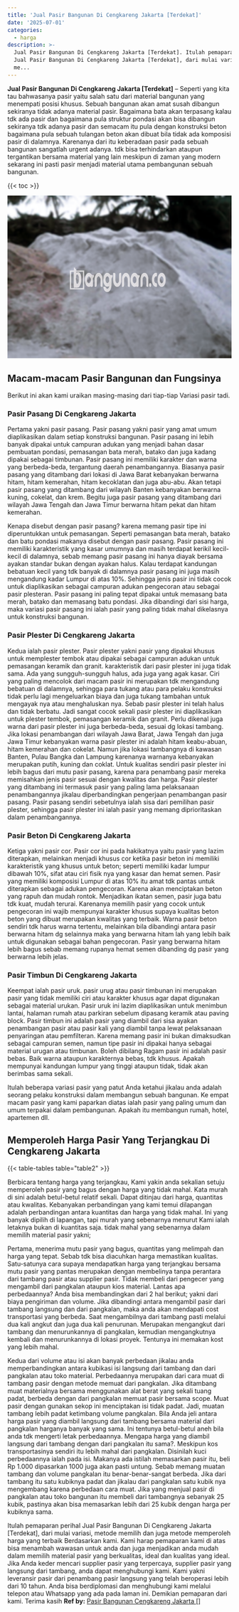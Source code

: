 ```yaml
---
title: 'Jual Pasir Bangunan Di Cengkareng Jakarta [Terdekat]'
date: '2025-07-01'
categories:
  - harga
description: >-
  Jual Pasir Bangunan Di Cengkareng Jakarta [Terdekat]. Itulah pemaparan perihal
  Jual Pasir Bangunan Di Cengkareng Jakarta [Terdekat], dari mulai variasi,
  me...
---
```


**Jual Pasir Bangunan Di Cengkareng Jakarta \[Terdekat\]** – Seperti yang kita tau bahwasanya pasir yaitu salah satu dari material bangunan yang menempati posisi khusus. Sebuah bangunan akan amat susah dibangun sekiranya tidak adanya material pasir. Bagaimana bata akan terpasang kalau tdk ada pasir dan bagaimana pula struktur pondasi akan bisa dibangun sekiranya tdk adanya pasir dan semacam itu pula dengan konstruksi beton bagaimana pula sebuah tulangan beton akan dibuat bila tidak ada komposisi pasir di dalamnya. Karenanya dari itu keberadaan pasir pada sebuah bangunan sangatlah urgent adanya. tdk bisa terhindarkan ataupun tergantikan bersama material yang lain meskipun di zaman yang modern sekarang ini pasti pasir menjadi material utama pembangunan sebuah bangunan.

{{< toc >}}

![Jual Pasir Bangunan Di Cengkareng Jakarta [Terdekat]](/images/jual-pasir-bangunan-75.png)

## Macam-macam Pasir Bangunan dan Fungsinya

Berikut ini akan kami uraikan masing-masing dari tiap-tiap Variasi pasir tadi.

### Pasir Pasang Di Cengkareng Jakarta

Pertama yakni pasir pasang. Pasir pasang yakni pasir yang amat umum diaplikasikan dalam setiap konstruksi bangunan. Pasir pasang ini lebih banyak dipakai untuk campuran adukan yang menjadi bahan dasar pembuatan pondasi, pemasangan bata merah, batako dan juga kadang dipakai sebagai timbunan. Pasir pasang ini memiliki karakter dan warna yang berbeda-beda, tergantung daerah penambangannya. Biasanya pasir pasang yang ditambang dari lokasi di Jawa Barat kebanyakan berwarna hitam, hitam kemerahan, hitam kecoklatan dan juga abu-abu. Akan tetapi pasir pasang yang ditambang dari wilayah Banten kebanyakan berwarna kuning, cokelat, dan krem. Begitu juga pasir pasang yang ditambang dari wilayah Jawa Tengah dan Jawa Timur berwarna hitam pekat dan hitam kemerahan.

Kenapa disebut dengan pasir pasang? karena memang pasir tipe ini diperuntukkan untuk pemasangan. Seperti pemasangan bata merah, batako dan batu pondasi makanya disebut dengan pasir pasang. Pasir pasang ini memiliki karakteristik yang kasar umumnya dan masih terdapat kerikil kecil-kecil di dalamnya, sebab memang pasir pasang ini hanya diayak bersama ayakan standar bukan dengan ayakan halus. Kalau terdapat kandungan bebatuan kecil yang tdk banyak di dalamnya pasir pasang ini juga masih mengandung kadar Lumpur di atas 10%. Sehingga jenis pasir ini tidak cocok untuk diaplikasikan sebagai campuran adukan pengecoran atau sebagai pasir plesteran. Pasir pasang ini paling tepat dipakai untuk memasang bata merah, batako dan memasang batu pondasi. Jika dibandingi dari sisi harga, maka variasi pasir pasang ini ialah pasir yang paling tidak mahal dikelasnya untuk konstruksi bangunan.

### Pasir Plester Di Cengkareng Jakarta

Kedua ialah pasir plester. Pasir plester yakni pasir yang dipakai khusus untuk memplester tembok atau dipakai sebagai campuran adukan untuk pemasangan keramik dan granit. karakteristik dari pasir plester ini juga tidak sama. Ada yang sungguh-sungguh halus, ada juga yang agak kasar. Ciri yang paling mencolok dari macam pasir ini merupakan tdk mengandung bebatuan di dalamnya, sehingga para tukang atau para pelaku konstruksi tidak perlu lagi mengeluarkan biaya dan juga tukang tambahan untuk mengayak nya atau menghaluskan nya. Sebab pasir plester ini telah halus dan tidak berbatu. Jadi sangat cocok sekali pasir plester ini diaplikasikan untuk plester tembok, pemasangan keramik dan granit. Perlu dikenal juga warna dari pasir plester ini juga berbeda-beda, sesuai dg lokasi tambang. Jika lokasi penambangan dari wilayah Jawa Barat, Jawa Tengah dan juga Jawa Timur kebanyakan warna pasir plester ini adalah hitam keabu-abuan, hitam kemerahan dan cokelat. Namun jika lokasi tambangnya di kawasan Banten, Pulau Bangka dan Lampung karenanya warnanya kebanyakan merupakan putih, kuning dan coklat. Untuk kualitas sendiri pasir plester ini lebih bagus dari mutu pasir pasang, karena para penambang pasir mereka memisahkan jenis pasir sesuai dengan kwalitas dan harga. Pasir plester yang ditambang ini termasuk pasir yang paling lama pelaksanaan penambangannya jikalau diperbandingkan pengerjaan penambangan pasir pasang. Pasir pasang sendiri sebetulnya ialah sisa dari pemilihan pasir plester, sehingga pasir plester ini ialah pasir yang memang diprioritaskan dalam penambangannya.

### Pasir Beton Di Cengkareng Jakarta

Ketiga yakni pasir cor. Pasir cor ini pada hakikatnya yaitu pasir yang lazim diterapkan, melainkan menjadi khusus cor ketika pasir beton ini memiliki karakteristik yang khusus untuk beton; seperti memiliki kadar lumpur dibawah 10%, sifat atau ciri fisik nya yang kasar dan hemat semen. Pasir yang memiliki komposisi Lumpur di atas 10% itu amat tdk pantas untuk diterapkan sebagai adukan pengecoran. Karena akan menciptakan beton yang rapuh dan mudah rontok. Menjadikan ikatan semen, pasir juga batu tdk kuat, mudah terurai. Karenanya memilih pasir yang cocok untuk pengecoran ini wajib mempunyai karakter khusus supaya kualitas beton beton yang dibuat merupakan kwalitas yang terbaik. Warna pasir beton sendiri tdk harus warna tertentu, melainkan bila dibandingi antara pasir berwarna hitam dg selainnya maka yang berwarna hitam lah yang lebih baik untuk digunakan sebagai bahan pengecoran. Pasir yang berwarna hitam lebih bagus sebab memang rupanya hemat semen dibanding dg pasir yang berwarna lebih jelas.

### Pasir Timbun Di Cengkareng Jakarta

Keempat ialah pasir uruk. pasir urug atau pasir timbunan ini merupakan pasir yang tidak memiliki ciri atau karakter khusus agar dapat digunakan sebagai material urukan. Pasir uruk ini lazim diaplikasikan untuk menimbun lantai, halaman rumah atau parkiran sebelum dipasang keramik atau paving block. Pasir timbun ini adalah pasir yang diambil dari sisa ayakan penambangan pasir atau pasir kali yang diambil tanpa lewat pelaksanaan penyaringan atau pemfilteran. Karena memang pasir ini bukan dimaksudkan sebagai campuran semen, namun tipe pasir ini dipakai hanya sebagai material urugan atau timbunan. Boleh dibilang Ragam pasir ini adalah pasir bebas. Baik warna ataupun karakternya bebas, tdk khusus. Apakah mempunyai kandungan lumpur yang tinggi ataupun tidak, tidak akan berimbas sama sekali.

Itulah beberapa variasi pasir yang patut Anda ketahui jikalau anda adalah seorang pelaku konstruksi dalam membangun sebuah bangunan. Ke empat macam pasir yang kami paparkan diatas ialah pasir yang paling umum dan umum terpakai dalam pembangunan. Apakah itu membangun rumah, hotel, apartemen dll.

## Memperoleh Harga Pasir Yang Terjangkau Di Cengkareng Jakarta

{{< table-tables table="table2" >}}

Berbicara tentang harga yang terjangkau, Kami yakin anda sekalian setuju memperoleh pasir yang bagus dengan harga yang tidak mahal. Kata murah di sini adalah betul-betul relatif sekali. Dapat ditinjau dari harga, quantitas atau kwalitas. Kebanyakan perbandingan yang kami temui dilapangan adalah perbandingan antara kuantitas dan harga yang tidak mahal. Ini yang banyak dipilih di lapangan, tapi murah yang sebenarnya menurut Kami ialah letaknya bukan di kuantitas saja. tidak mahal yang sebenarnya dalam memilih material pasir yakni;

Pertama, menerima mutu pasir yang bagus, quantitas yang melimpah dan harga yang tepat. Sebab tdk bisa diacuhkan harga memastikan kualitas. Satu-satunya cara supaya mendapatkan harga yang terjangkau bersama mutu pasir yang pantas merupakan dengan membelinya tanpa perantara dari tambang pasir atau supplier pasir. Tidak membeli dari pengecer yang mengambil dari pangkalan ataupun kios material. Lantas apa perbedaannya? Anda bisa membandingkan dari 2 hal berikut; yakni dari biaya pengiriman dan volume. Jika dibandingi antara mengambil pasir dari tambang langsung dan dari pangkalan, maka anda akan mendapati cost transportasi yang berbeda. Saat mengambilnya dari tambang pasti melalui dua kali angkut dan juga dua kali penurunan. Merupakan mengangkut dari tambang dan menurunkannya di pangkalan, kemudian mengangkutnya kembali dan menurunkannya di lokasi proyek. Tentunya ini memakan kost yang lebih mahal.

Kedua dari volume atau isi akan banyak perbedaan jikalau anda memperbandingkan antara kubikasi isi langsung dari tambang dan dari pangkalan atau toko material. Perbedaannya merupakan dari cara muat di tambang pasir dengan metode memuat dari pangkalan. Jika ditambang muat materialnya bersama menggunakan alat berat yang sekali tuang padat, berbeda dengan dari pangkalan memuat pasir bersama scope. Muat pasir dengan gunakan sekop ini menciptakan isi tidak padat. Jadi, muatan tambang lebih padat ketimbang volume pangkalan. Bila Anda jeli antara harga pasir yang diambil langsung dari tambang bersama material dari pangkalan harganya banyak yang sama. Ini tentunya betul-betul aneh bila anda tdk mengerti letak perbedaannya. Mengapa harga yang diambil langsung dari tambang dengan dari pangkalan itu sama?. Meskipun kos transportasinya sendiri itu lebih mahal dari pangkalan. Disinilah kuci perbedaannya ialah pada isi. Makanya ada istilah memasarkan pasir itu, beli Rp 1.000 dipasarkan 1000 juga akan pasti untung. Sebab memang muatan tambang dan volume pangkalan itu benar-benar-sangat berbeda. Jika dari tambang itu satu kubiknya padat dan jikalau dari pangkalan satu kubik nya mengembang karena perbedaan cara muat. Jika yang menjual pasir di pangkalan atau toko bangunan itu membeli dari tambangnya sebanyak 25 kubik, pastinya akan bisa memasarkan lebih dari 25 kubik dengan harga per kubiknya sama.

Itulah pemaparan perihal Jual Pasir Bangunan Di Cengkareng Jakarta \[Terdekat\], dari mulai variasi, metode memilih dan juga metode memperoleh harga yang terbaik Berdasarkan kami. Kami harap pemaparan kami di atas bisa menambah wawasan untuk anda dan juga menjadikan anda mudah dalam memilih material pasir yang berkualitas, ideal dan kualitas yang ideal. Jika Anda keder mencari supplier pasir yang terpercaya, supplier pasir yang langsung dari tambang, anda dapat menghubungi kami. Kami yakni leveransir pasir dari penambang pasir langsung yang telah beroperasi lebih dari 10 tahun. Anda bisa berdiplomasi dan menghubungi kami melalui telepon atau Whatsapp yang ada pada laman ini. Demikian pemaparan dari kami. Terima kasih
**Ref by:** [Pasir Bangunan Cengkareng Jakarta []](https://id.wikipedia.org/wiki/Pasir)
